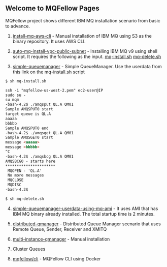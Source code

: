 ## Welcome to MQFellow Pages

MQFellow project shows different IBM MQ installation scenario from basic to advance.

1. [install-mq-aws-cli](./install-mq-aws-cli) - Manual installation of IBM MQ using S3 as the binary repository. It uses AWS CLI.

2. [auto-mq-install-vpc-public-subnet](./auto-mq-install-vpc-public-subnet) - Installing IBM MQ v9 using shell script. It requires the following as the input. [mq-install.sh](https://github.com/mqfellow/auto-mq-install-vpc-public-subnet/blob/master/mq-install.sh) [mq-delete.sh](https://github.com/mqfellow/auto-mq-install-vpc-public-subnet/blob/master/mq-delete.sh) 

3. [simple-queuemanager](https://github.com/mqfellow/mqfellow-docs/blob/master/simple-queuemanager-userdata.txt) - Simple QueueManager. Use the userdata from this link on the mq-install.sh script

```markdown
$ sh mq-install.sh

ssh -i "mqfellow-us-west-2.pem" ec2-user@IP
sudo su -
su mqm
-bash-4.2$ ./amqsput QL.A QM01
Sample AMQSPUT0 start
target queue is QL.A
aaaaa
bbbbb
Sample AMQSPUT0 end
-bash-4.2$ ./amqsget QL.A QM01
Sample AMQSGET0 start
message <aaaaa>
message <bbbbb>
^C
-bash-4.2$ ./amqsbcg QL.A QM01
AMQSBCG0 - starts here
**********************
 MQOPEN - 'QL.A'
 No more messages 
 MQCLOSE
 MQDISC
-bash-4.2$ 

$ sh mq-delete.sh

```

4. [simple-queuemanager-userdata-using-mq-ami](https://github.com/mqfellow/mqfellow-docs/blob/master/simple-queuemanager-userdata-using-mq-ami.txt) - It uses AMI that has IBM MQ binary already installed. The total startup time is 2 minutes.

5. [distributed-qmanager](./distributed-qmanager) - Distributed Queue Manager scenario that uses Remote Queue, Sender, Receiver and XMITQ

6. [multi-instance-qmanager](./multi-instance-qmanager) - Manual installation

7. Cluster Queues

8. [mqfellow/cli](https://github.com/mqfellow/cli) - MQFellow CLI using Docker 



